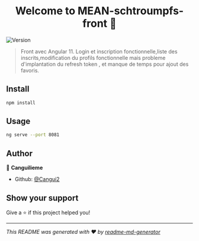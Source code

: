 <h1 align="center">Welcome to MEAN-schtroumpfs-front 👋</h1>
<p>
  <img alt="Version" src="https://img.shields.io/badge/version-1.0.0-blue.svg?cacheSeconds=2592000" />
</p>

> Front avec Angular 11. Login et inscription fonctionnelle,liste des inscrits,modification du profils fonctionnelle mais probleme d'implantation du refresh token , et manque de temps pour ajout des favoris.

## Install

```sh
npm install
```

## Usage

```sh
ng serve --port 8081
```

## Author

👤 **Canguilieme**

* Github: [@Cangui2](https://github.com/Cangui2)

## Show your support

Give a ⭐️ if this project helped you!

***
_This README was generated with ❤️ by [readme-md-generator](https://github.com/kefranabg/readme-md-generator)_
